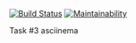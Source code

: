 [![Build Status](https://travis-ci.org/StepanenkoArtem/python-project-lvl2.svg?branch=master)](https://travis-ci.org/StepanenkoArtem/python-project-lvl2)
[![Maintainability](https://api.codeclimate.com/v1/badges/d4f393a9ed1e0c24fc2d/maintainability)](https://codeclimate.com/github/StepanenkoArtem/python-project-lvl2/maintainability)

Task #3 asciinema

